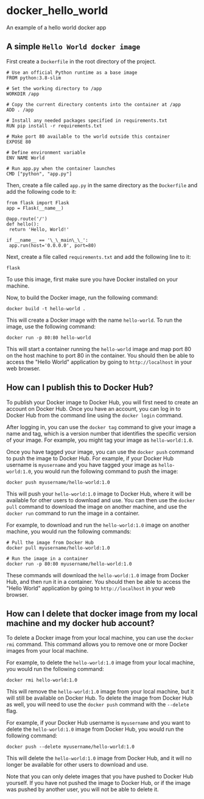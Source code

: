 # docker_hello_world
An example of a hello world docker app

## A simple `Hello World docker image` 

First create a `Dockerfile` in the root directory of the project.


```
# Use an official Python runtime as a base image
FROM python:3.8-slim

# Set the working directory to /app
WORKDIR /app

# Copy the current directory contents into the container at /app
ADD . /app

# Install any needed packages specified in requirements.txt
RUN pip install -r requirements.txt

# Make port 80 available to the world outside this container
EXPOSE 80

# Define environment variable
ENV NAME World

# Run app.py when the container launches
CMD ["python", "app.py"]
```
Then, create a file called `app.py` in the same directory as the `Dockerfile` and add the following code to it:


```
from flask import Flask
app = Flask(__name__)

@app.route('/')
def hello():
 return 'Hello, World!'

if __name__ == '\_\_main\_\_':
 app.run(host='0.0.0.0', port=80)
```
Next, create a file called `requirements.txt` and add the following line to it:


```
flask
```

To use this image, first make sure you have Docker installed on your machine.

Now, to build the Docker image, run the following command:


```
docker build -t hello-world .
```
This will create a Docker image with the name `hello-world`. To run the image, use the following command:


```
docker run -p 80:80 hello-world
```
This will start a container running the `hello-world` image and map port 80 on the host machine to port 80 in the container. You should then be able to access the "Hello World" application by going to `http://localhost` in your web browser.

## How can I publish this to Docker Hub?

To publish your Docker image to Docker Hub, you will first need to create an account on Docker Hub. Once you have an account, you can log in to Docker Hub from the command line using the `docker login` command.

After logging in, you can use the `docker tag` command to give your image a name and tag, which is a version number that identifies the specific version of your image. For example, you might tag your image as `hello-world:1.0`.

Once you have tagged your image, you can use the `docker push` command to push the image to Docker Hub. For example, if your Docker Hub username is `myusername` and you have tagged your image as `hello-world:1.0`, you would run the following command to push the image:


```
docker push myusername/hello-world:1.0
```
This will push your `hello-world:1.0` image to Docker Hub, where it will be available for other users to download and use. You can then use the `docker pull` command to download the image on another machine, and use the `docker run` command to run the image in a container.

For example, to download and run the `hello-world:1.0` image on another machine, you would run the following commands:


```
# Pull the image from Docker Hub
docker pull myusername/hello-world:1.0

# Run the image in a container
docker run -p 80:80 myusername/hello-world:1.0
```
These commands will download the `hello-world:1.0` image from Docker Hub, and then run it in a container. You should then be able to access the "Hello World" application by going to `http://localhost` in your web browser.

## How can I delete that docker image from my local machine and my docker hub account?

To delete a Docker image from your local machine, you can use the `docker rmi` command. This command allows you to remove one or more Docker images from your local machine.

For example, to delete the `hello-world:1.0` image from your local machine, you would run the following command:


```
docker rmi hello-world:1.0
```
This will remove the `hello-world:1.0` image from your local machine, but it will still be available on Docker Hub. To delete the image from Docker Hub as well, you will need to use the `docker push` command with the `--delete` flag.

For example, if your Docker Hub username is `myusername` and you want to delete the `hello-world:1.0` image from Docker Hub, you would run the following command:


```
docker push --delete myusername/hello-world:1.0
```
This will delete the `hello-world:1.0` image from Docker Hub, and it will no longer be available for other users to download and use.

Note that you can only delete images that you have pushed to Docker Hub yourself. If you have not pushed the image to Docker Hub, or if the image was pushed by another user, you will not be able to delete it.

